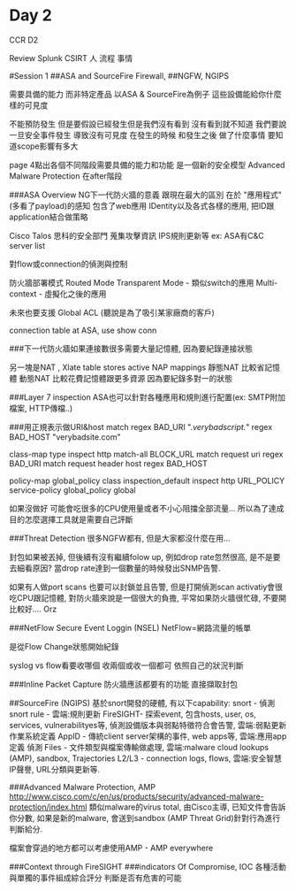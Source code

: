 # Day 2

CCR D2

Review 
Splunk
CSIRT 人 流程 事情

#Session 1
##ASA and SourceFire Firewall, 
##NGFW, NGIPS

需要具備的能力 而非特定產品
以ASA & SourceFire為例子
這些設備能給你什麼樣的可見度

不能預防發生 但是要假設已經發生但是我們沒有看到 沒有看到就不知道 我們要說一旦安全事件發生 導致沒有可見度 在發生的時候 和發生之後 做了什麼事情
要知道scope影響有多大

page 4點出各個不同階段需要具備的能力和功能 是一個新的安全模型
Advanced Malware Protection 在after階段

###ASA Overview
NG下一代防火牆的意義 跟現在最大的區別 在於 "應用程式" (多看了payload)的感知 包含了web應用 IDentity以及各式各樣的應用, 把ID跟application結合做策略

Cisco Talos 思科的安全部門 蒐集攻擊資訊 IPS規則更新等 ex: ASA有C&C server list

對flow或connection的偵測與控制

防火牆部署模式
Routed Mode
Transparent Mode - 類似switch的應用
Multi-context - 虛擬化之後的應用

未來也要支援 Global ACL (聽說是為了吸引某家廠商的客戶)

connection table
at ASA, use 
  show conn
 
###下一代防火牆如果連接數很多需要大量記憶體, 
因為要紀錄連接狀態

另一塊是NAT , Xlate table stores active NAP mappings
靜態NAT 比較省記憶體
動態NAT 比較花費記憶體跟更多資源 因為要紀錄多對一的狀態

###Layer 7 inspection
ASA也可以針對各種應用和規則進行配置(ex: SMTP附加檔案, HTTP傳檔..)

###用正規表示做URI&host match
regex BAD_URI ".*verybadscript.*"
regex BAD_HOST "verybadsite\.com"

class-map type inspect http match-all BLOCK_URL
match request uri regex BAD_URI
match request header host regex BAD_HOST

policy-map global_policy
 class inspection_default
   inspect http URL_POLICY
service-policy global_policy global   

如果沒做好 可能會吃很多的CPU使用量或者不小心阻擋全部流量... 所以為了達成目的怎麼選擇工具就是需要自己評斷

###Threat Detection
很多NGFW都有, 但是大家都沒什麼在用...

封包如果被丟掉, 但後續有沒有繼續folow up, 例如drop rate忽然很高, 是不是要去細看原因?
當drop rate達到一個數量的時候發出SNMP告警.

如果有人做port scans 也要可以封鎖並且告警, 但是打開偵測scan activatiy會很吃CPU跟記憶體, 對防火牆來說是一個很大的負擔, 平常如果防火牆很忙碌, 不要開比較好.... Orz 


###NetFlow Secure Event Loggin (NSEL)
NetFlow=網路流量的帳單

是從Flow Change狀態開始紀錄

syslog vs flow看要收哪個 收兩個或收一個都可 依照自己的狀況判斷

###Inline Packet Capture
防火牆應該都要有的功能 直接擷取封包 

##SourceFire (NGIPS)
基於snort開發的硬體, 有以下capability:
snort - 偵測snort rule - 雲端:規則更新
FireSIGHT- 探索event, 包含hosts, user, os, services, vulnerabilityes等, 偵測設備版本與弱點特徵符合會告警, 雲端:弱點更新 作業系統定義
AppID - 傳統client server架構的事件, web apps等, 雲端:應用app定義 偵測
Files - 文件類型與檔案傳輸做處理, 雲端:malware cloud lookups (AMP), sandbox, Trajectories
L2/L3 -  connection logs, flows, 雲端:安全智慧IP聲譽, URL分類與更新等.

###Advanced Malware Protection, AMP
http://www.cisco.com/c/en/us/products/security/advanced-malware-protection/index.html
類似malware的virus total, 由Cisco主導, 已知文件會告訴你分數, 如果是新的malware, 會送到sandbox (AMP Threat Grid)針對行為進行判斷給分.

檔案會穿過的地方都可以考慮使用AMP - AMP everywhere

###Context through FireSIGHT
###indicators Of Compromise, IOC
各種活動與單獨的事件組成綜合評分 判斷是否有危害的可能




